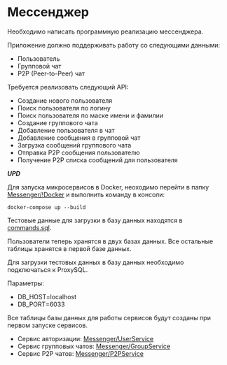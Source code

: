 # Мессенджер
Необходимо написать программную реализацию мессенджера. 

Приложение должно поддерживать работу со следующими данными:

* Пользователь
* Групповой чат 
* P2P (Peer-to-Peer) чат

Требуется реализовать следующий API:

* Создание нового пользователя
* Поиск пользователя по логину
* Поиск пользователя по маске имени и фамилии
* Создание группового чата
* Добавление пользователя в чат
* Добавление сообщения в групповой чат
* Загрузка сообщений группового чата
* Отправка P2P сообщения пользователю
* Получение P2P списка сообщений для пользователя

***UPD***

Для запуска микросервисов в Docker, неоходимо перейти в папку [Messenger/!Docker](https://github.com/JuliaTsiryulik/SoftwareEngineering/tree/main/Messenger/!Docker) и выполнить команду в консоли:
```
docker-compose up --build
```
Тестовые данные для загрузки в базу данных находятся в [commands.sql](https://github.com/JuliaTsiryulik/SoftwareEngineering/blob/main/Messenger/commands.sql).

Пользователи теперь хранятся в двух базах данных. Все остальные таблицы хранятся в первой базе данных. 

Для загрузки тестовых данных в базу данных необходимо подключаться к ProxySQL. 

Параметры:
- DB_HOST=localhost
- DB_PORT=6033

Все таблицы базы данных для работы сервисов будут созданы при первом запуске сервисов.

* Сервис авторизации: [Messenger/UserService](https://github.com/JuliaTsiryulik/SoftwareEngineering/tree/main/Messenger/UserService)
* Сервис групповых чатов: [Messenger/GroupService](https://github.com/JuliaTsiryulik/SoftwareEngineering/tree/main/Messenger/GroupService)
* Сервис P2P чатов: [Messenger/P2PService](https://github.com/JuliaTsiryulik/SoftwareEngineering/tree/main/Messenger/P2PService)

